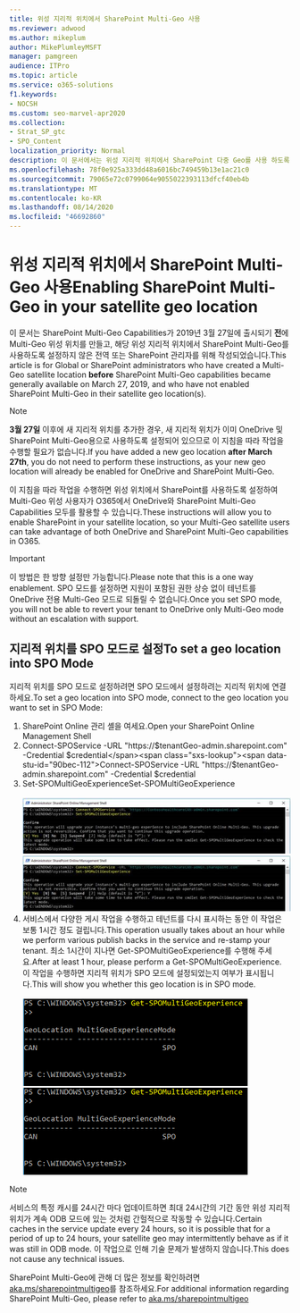 ```yaml
---
title: 위성 지리적 위치에서 SharePoint Multi-Geo 사용
ms.reviewer: adwood
ms.author: mikeplum
author: MikePlumleyMSFT
manager: pamgreen
audience: ITPro
ms.topic: article
ms.service: o365-solutions
f1.keywords:
- NOCSH
ms.custom: seo-marvel-apr2020
ms.collection:
- Strat_SP_gtc
- SPO_Content
localization_priority: Normal
description: 이 문서에서는 위성 지리적 위치에서 SharePoint 다중 Geo를 사용 하도록 설정 하는 방법에 대 한 전역 또는 SharePoint 관리자 정보를 제공 합니다.
ms.openlocfilehash: 78f0e925a333dd48a6016bc749459b13e1ac21c0
ms.sourcegitcommit: 79065e72c0799064e9055022393113dfcf40eb4b
ms.translationtype: MT
ms.contentlocale: ko-KR
ms.lasthandoff: 08/14/2020
ms.locfileid: "46692860"
---
```

# <a name="enabling-sharepoint-multi-geo-in-your-satellite-geo-location"></a><span data-ttu-id="90bec-103">위성 지리적 위치에서 SharePoint Multi-Geo 사용</span><span class="sxs-lookup"><span data-stu-id="90bec-103">Enabling SharePoint Multi-Geo in your satellite geo location</span></span>

<span data-ttu-id="90bec-104">이 문서는 SharePoint Multi-Geo Capabilities가 2019년 3월 27일에 출시되기 **전**에 Multi-Geo 위성 위치를 만들고, 해당 위성 지리적 위치에서 SharePoint Multi-Geo를 사용하도록 설정하지 않은 전역 또는 SharePoint 관리자를 위해 작성되었습니다.</span><span class="sxs-lookup"><span data-stu-id="90bec-104">This article is for Global or SharePoint administrators who have created a Multi-Geo satellite location **before** SharePoint Multi-Geo capabilities became generally available on March 27, 2019, and who have not enabled SharePoint Multi-Geo in their satellite geo location(s).</span></span> 

>[!Note]
><span data-ttu-id="90bec-105">**3월 27일** 이후에 새 지리적 위치를 추가한 경우, 새 지리적 위치가 이미 OneDrive 및 SharePoint Multi-Geo용으로 사용하도록 설정되어 있으므로 이 지침을 따라 작업을 수행할 필요가 없습니다.</span><span class="sxs-lookup"><span data-stu-id="90bec-105">If you have added a new geo location **after March 27th**, you do not need to perform these instructions, as your new geo location will already be enabled for OneDrive and SharePoint Multi-Geo.</span></span>

<span data-ttu-id="90bec-106">이 지침을 따라 작업을 수행하면 위성 위치에서 SharePoint를 사용하도록 설정하여 Multi-Geo 위성 사용자가 O365에서 OneDrive와 SharePoint Multi-Geo Capabilities 모두를 활용할 수 있습니다.</span><span class="sxs-lookup"><span data-stu-id="90bec-106">These instructions will allow you to enable SharePoint in your satellite location, so your Multi-Geo satellite users can take advantage of both OneDrive and SharePoint Multi-Geo capabilities in O365.</span></span> 

>[!IMPORTANT]
><span data-ttu-id="90bec-107">이 방법은 한 방향 설정만 가능합니다.</span><span class="sxs-lookup"><span data-stu-id="90bec-107">Please note that this is a one way enablement.</span></span> <span data-ttu-id="90bec-108">SPO 모드를 설정하면 지원이 포함된 권한 상승 없이 테넌트를 OneDrive 전용 Multi-Geo 모드로 되돌릴 수 없습니다.</span><span class="sxs-lookup"><span data-stu-id="90bec-108">Once you set SPO mode, you will not be able to revert your tenant to OneDrive only Multi-Geo mode without an escalation with support.</span></span> 

## <a name="to-set-a-geo-location-into-spo-mode"></a><span data-ttu-id="90bec-109">지리적 위치를 SPO 모드로 설정</span><span class="sxs-lookup"><span data-stu-id="90bec-109">To set a geo location into SPO Mode</span></span>

<span data-ttu-id="90bec-110">지리적 위치를 SPO 모드로 설정하려면 SPO 모드에서 설정하려는 지리적 위치에 연결하세요.</span><span class="sxs-lookup"><span data-stu-id="90bec-110">To set a geo location into SPO mode, connect to the geo location you want to set in SPO Mode:</span></span>

1.    <span data-ttu-id="90bec-111">SharePoint Online 관리 셸을 여세요.</span><span class="sxs-lookup"><span data-stu-id="90bec-111">Open your SharePoint Online Management Shell</span></span> 
2.    <span data-ttu-id="90bec-112">Connect-SPOService -URL "https://$tenantGeo-admin.sharepoint.com" -Credential $credential</span><span class="sxs-lookup"><span data-stu-id="90bec-112">Connect-SPOService -URL "https://$tenantGeo-admin.sharepoint.com" -Credential $credential</span></span>
3.    <span data-ttu-id="90bec-113">Set-SPOMultiGeoExperience</span><span class="sxs-lookup"><span data-stu-id="90bec-113">Set-SPOMultiGeoExperience</span></span></br></br>
<span data-ttu-id="90bec-114">![Set-SPOMultiGeoExperience](../media/Set-SPO-MultiGeo.jpg)</span><span class="sxs-lookup"><span data-stu-id="90bec-114">![Set-SPOMultiGeoExperience](../media/Set-SPO-MultiGeo.jpg)</span></span>
4.    <span data-ttu-id="90bec-115">서비스에서 다양한 게시 작업을 수행하고 테넌트를 다시 표시하는 동안 이 작업은 보통 1시간 정도 걸립니다.</span><span class="sxs-lookup"><span data-stu-id="90bec-115">This operation usually takes about an hour while we perform various publish backs in the service and re-stamp your tenant.</span></span> <span data-ttu-id="90bec-116">최소 1시간이 지나면 Get-SPOMultiGeoExperience를 수행해 주세요.</span><span class="sxs-lookup"><span data-stu-id="90bec-116">After at least 1 hour, please perform a Get-SPOMultiGeoExperience.</span></span>  <span data-ttu-id="90bec-117">이 작업을 수행하면 지리적 위치가 SPO 모드에 설정되었는지 여부가 표시됩니다.</span><span class="sxs-lookup"><span data-stu-id="90bec-117">This will show you whether this geo location is in SPO mode.</span></span></br></br>
<span data-ttu-id="90bec-118">![Set-SPOMultiGeoExperience](../media/Get-SPO-MultiGeo.jpg)</span><span class="sxs-lookup"><span data-stu-id="90bec-118">![Set-SPOMultiGeoExperience](../media/Get-SPO-MultiGeo.jpg)</span></span>

 
 
 
>[!Note]
><span data-ttu-id="90bec-119">서비스의 특정 캐시를 24시간 마다 업데이트하면 최대 24시간의 기간 동안 위성 지리적 위치가 계속 ODB 모드에 있는 것처럼 간헐적으로 작동할 수 있습니다.</span><span class="sxs-lookup"><span data-stu-id="90bec-119">Certain caches in the service update every 24 hours, so it is possible that for a period of up to 24 hours, your satellite geo may intermittently behave as if it was still in ODB mode.</span></span> <span data-ttu-id="90bec-120">이 작업으로 인해 기술 문제가 발생하지 않습니다.</span><span class="sxs-lookup"><span data-stu-id="90bec-120">This does not cause any technical issues.</span></span> 
 
<span data-ttu-id="90bec-121">SharePoint Multi-Geo에 관해 더 많은 정보를 확인하려면 [aka.ms/sharepointmultigeo](multi-geo-capabilities-in-onedrive-and-sharepoint-online-in-microsoft-365.md)를 참조하세요.</span><span class="sxs-lookup"><span data-stu-id="90bec-121">For additional information regarding SharePoint Multi-Geo, please refer to [aka.ms/sharepointmultigeo](multi-geo-capabilities-in-onedrive-and-sharepoint-online-in-microsoft-365.md)</span></span>


